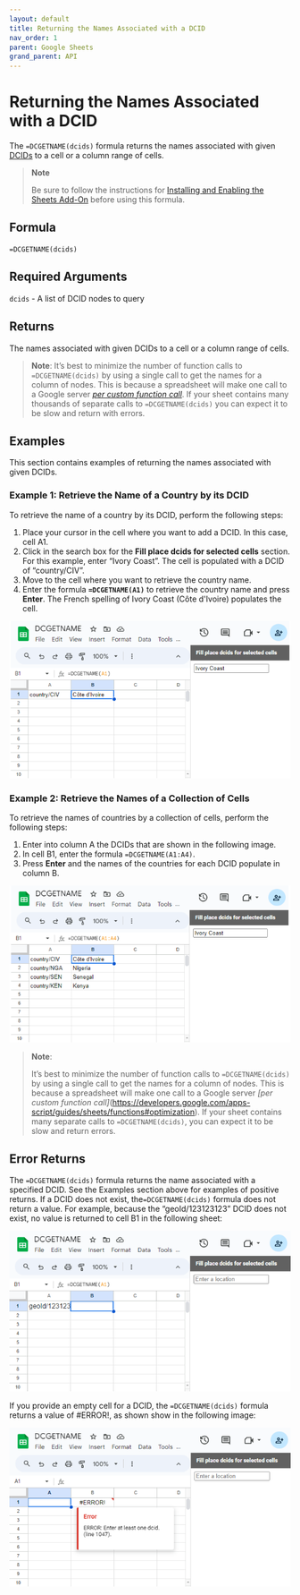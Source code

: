 ```yaml
---
layout: default
title: Returning the Names Associated with a DCID
nav_order: 1
parent: Google Sheets
grand_parent: API
---
```


# Returning the Names Associated with a DCID

The `=DCGETNAME(dcids)` formula returns the names associated with given [DCIDs](/glossary.html#dcid) to a cell or a column range of cells.

> **Note**
> 
> Be sure to follow the instructions for [Installing and Enabling the Sheets Add-On](/api/sheets/) before using this formula.

## Formula

```
=DCGETNAME(dcids)
```

## Required Arguments

`dcids` - A list of DCID nodes to query

## Returns

The names associated with given DCIDs to a cell or a column range of cells.

> **Note**:
> It’s best to minimize the number of function calls to `=DCGETNAME(dcids)` by using a single call to get the names for a column of nodes. This is because a spreadsheet will make one call to a Google server [*per custom function call*](https://developers.google.com/apps-script/guides/sheets/functions#optimization). If your sheet contains many thousands of separate calls to `=DCGETNAME(dcids)` you can expect it to be slow and return with errors.

## Examples

This section contains examples of returning the names associated with given DCIDs.

### Example 1: Retrieve the Name of a Country by its DCID

To retrieve the name of a country by its DCID, perform the following steps:

1. Place your cursor in the cell where you want to add a DCID. In this case, cell A1.
2. Click in the search box for the **Fill place dcids for selected cells** section. For this example, enter “Ivory Coast”. The cell is populated with a DCID of “country/CIV”.
3. Move to the cell where you want to retrieve the country name.
4. Enter the formula **`=DCGETNAME(A1)`** to retrieve the country name and press **Enter**.  The French spelling of Ivory Coast (Côte d'Ivoire) populates the cell.

![](/assets/images/sheets/sheets_get_name_cote_d_ivoire_cropped.png)

### Example 2: Retrieve the Names of a Collection of Cells

To retrieve the names of countries by a collection of cells, perform the following steps:

1. Enter into column A the DCIDs that are shown in the following image.
2. In cell B1, enter the formula `=DCGETNAME(A1:A4)`.
3. Press **Enter** and the names of the countries for each DCID populate in column B.

![](/assets/images/sheets/sheets_get_name_cell_lines_cropped.png)

> **Note**:
> 
> It’s best to minimize the number of function calls to `=DCGETNAME(dcids)` by using a single call to get the names for a column of nodes. This is because a spreadsheet will make one call to a Google server _[per custom function call]_(https://developers.google.com/apps-script/guides/sheets/functions#optimization). If your sheet contains many separate calls to `=DCGETNAME(dcids)`, you can expect it to be slow and return errors.

## Error Returns

The `=DCGETNAME(dcids)` formula returns the name associated with a specified DCID. See the Examples section above for examples of positive returns. If a DCID does not exist, the`=DCGETNAME(dcids)` formula does not return a value. For example, because the “geoId/123123123” DCID does not exist, no value is returned to cell B1 in the following sheet:

![](/assets/images/sheets/sheets_get_name_wrong_dcid_cropped.png)

If you provide an empty cell for a DCID, the `=DCGETNAME(dcids)` formula returns a value of #ERROR!, as shown show in the following image:

![](/assets/images/sheets/sheets_get_name_no_input_cropped.png)

